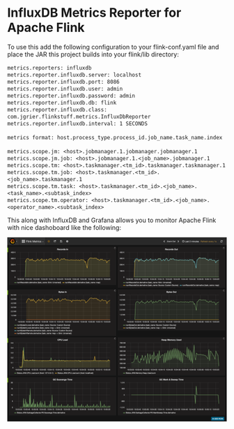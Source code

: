 InfluxDB Metrics Reporter for Apache Flink
=============

To use this add the following configuration to your flink-conf.yaml file and place the JAR this project
builds into your flink/lib directory:

    metrics.reporters: influxdb
    metrics.reporter.influxdb.server: localhost
    metrics.reporter.influxdb.port: 8086
    metrics.reporter.influxdb.user: admin
    metrics.reporter.influxdb.password: admin
    metrics.reporter.influxdb.db: flink
    metrics.reporter.influxdb.class: com.jgrier.flinkstuff.metrics.InfluxDbReporter
    metrics.reporter.influxdb.interval: 1 SECONDS
    
    metrics format: host.process_type.process_id.job_name.task_name.index
    
    metrics.scope.jm: <host>.jobmanager.1.jobmanager.jobmanager.1
    metrics.scope.jm.job: <host>.jobmanager.1.<job_name>.jobmanager.1
    metrics.scope.tm: <host>.taskmanager.<tm_id>.taskmanager.taskmanager.1
    metrics.scope.tm.job: <host>.taskmanager.<tm_id>.<job_name>.taskmanager.1
    metrics.scope.tm.task: <host>.taskmanager.<tm_id>.<job_name>.<task_name>.<subtask_index>
    metrics.scope.tm.operator: <host>.taskmanager.<tm_id>.<job_name>.<operator_name>.<subtask_index>

This along with InfluxDB and Grafana allows you to monitor Apache Flink with nice dashoboard like the following:

![Alt text](flink-metrics.png)